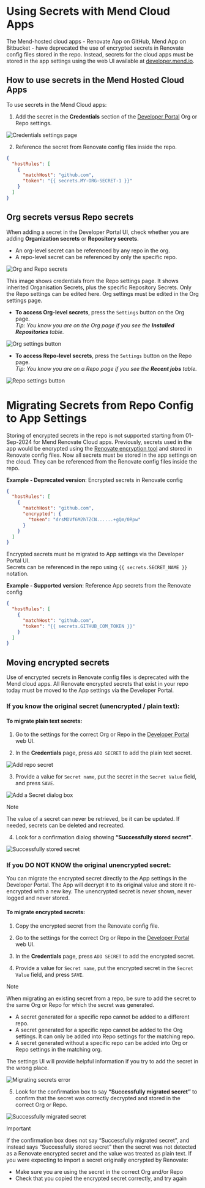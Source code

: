 # Using Secrets with Mend Cloud Apps

The Mend-hosted cloud apps - Renovate App on GitHub, Mend App on Bitbucket - have deprecated the use of encrypted secrets in Renovate config files stored in the repo.
Instead, secrets for the cloud apps must be stored in the app settings using the web UI available at [developer.mend.io](http://developer.mend.io).

## How to use secrets in the Mend Hosted Cloud Apps

To use secrets in the Mend Cloud apps:

1. Add the secret in the **Credentials** section of the [Developer Portal](http://developer.mend.io) Org or Repo settings.

![Credentials settings page](../assets/images/app-settings/app-credentials.png)

2. Reference the secret from Renovate config files inside the repo.

```json
{
  "hostRules": [
    {
      "matchHost": "github.com",
      "token": "{{ secrets.MY-ORG-SECRET-1 }}"
    }
  ]
}
```

## Org secrets versus Repo secrets

When adding a secret in the Developer Portal UI, check whether you are adding **Organization secrets** or **Repository secrets**.

- An org-level secret can be referenced by any repo in the org.
- A repo-level secret can be referenced by only the specific repo.

![Org and Repo secrets](../assets/images/app-settings/org-and-repo-secrets.png)

This image shows credentials from the Repo settings page. It shows inherited Organisation Secrets, plus the specific Repository Secrets.
Only the Repo settings can be edited here. Org settings must be edited in the Org settings page.

- **To access Org-level secrets**, press the `Settings` button on the Org page.<br/>
  _Tip: You know you are on the Org page if you see the **Installed Repositories** table._

![Org settings button](../assets/images/app-settings/org-settings-button.png)

- **To access Repo-level secrets**, press the `Settings` button on the Repo page.<br/>
  _Tip: You know you are on a Repo page if you see the **Recent jobs** table._

![Repo settings button](../assets/images/app-settings/repo-settings-button.png)

# Migrating Secrets from Repo Config to App Settings

Storing of encrypted secrets in the repo is not supported starting from 01-Sep-2024 for Mend Renovate Cloud apps.
Previously, secrets used in the app would be encrypted using the [Renovate encryption tool](https://app.renovatebot.com/encrypt) and stored in Renovate config files.
Now all secrets must be stored in the app settings on the cloud.
They can be referenced from the Renovate config files inside the repo.

**Example - Deprecated version**: Encrypted secrets in Renovate config

```json
{
  "hostRules": [
    {
      "matchHost": "github.com",
      "encrypted": {
        "token": "drsMDVf6M2hTZCN......+gQm/0Rpw"
      }
    }
  ]
}
```

Encrypted secrets must be migrated to App settings via the Developer Portal UI.<br/>
Secrets can be referenced in the repo using `{{ secrets.SECRET_NAME }}` notation.

**Example - Supported version**: Reference App secrets from the Renovate config

```json
{
  "hostRules": [
    {
      "matchHost": "github.com",
      "token": "{{ secrets.GITHUB_COM_TOKEN }}"
    }
  ]
}
```

## Moving encrypted secrets

Use of encrypted secrets in Renovate config files is deprecated with the Mend cloud apps. All Renovate encrypted secrets that exist in your repo today must be moved to the App settings via the Developer Portal.

### If you know the original secret (unencrypted / plain text):

#### To migrate plain text secrets:

1. Go to the settings for the correct Org or Repo in the [Developer Portal](http://developer.mend.io) web UI.

2. In the **Credentials** page, press `ADD SECRET` to add the plain text secret.

![Add repo secret](../assets/images/app-settings/add-repo-secret.png)

3. Provide a value for `Secret name`, put the secret in the `Secret Value` field, and press `SAVE`.

![Add a Secret dialog box](../assets/images/app-settings/add-a-secret.png)

> [!NOTE]
>
> The value of a secret can never be retrieved, be it can be updated. If needed, secrets can be deleted and recreated.

4. Look for a confirmation dialog showing **“Successfully stored secret”**.

![Successfully stored secret](../assets/images/app-settings/stored-secret-plaintext.png)

### If you DO NOT KNOW the original unencrypted secret:

You can migrate the encrypted secret directly to the App settings in the Developer Portal.
The App will decrypt it to its original value and store it re-encrypted with a new key.
The unencrypted secret is never shown, never logged and never stored.

#### To migrate encrypted secrets:

1. Copy the encrypted secret from the Renovate config file.

2. Go to the settings for the correct Org or Repo in the [Developer Portal](http://developer.mend.io) web UI.

3. In the **Credentials** page, press `ADD SECRET` to add the encrypted secret.

4. Provide a value for `Secret name`, put the encrypted secret in the `Secret Value` field, and press `SAVE`.

> [!NOTE]
>
> When migrating an existing secret from a repo, be sure to add the secret to the same Org or Repo for which the secret was generated.
>
> - A secret generated for a specific repo cannot be added to a different repo.
> - A secret generated for a specific repo cannot be added to the Org settings. It can only be added into Repo settings for the matching repo.
> - A secret generated without a specific repo can be added into Org or Repo settings in the matching org.

The settings UI will provide helpful information if you try to add the secret in the wrong place.

![Migrating secrets error](../assets/images/app-settings/encrypted-secrets-error.png)

5. Look for the confirmation box to say **“Successfully migrated secret”** to confirm that the secret was correctly decrypted and stored in the correct Org or Repo.

![Successfully migrated secret](../assets/images/app-settings/stored-secret-encrypted.png)

> [!IMPORTANT]
>
> If the confirmation box does not say “Successfully migrated secret”, and instead says “Successfully stored secret” then the secret was not detected as a Renovate encrypted secret and the value was treated as plain text.
> If you were expecting to import a secret originally encrypted by Renovate:
>
> - Make sure you are using the secret in the correct Org and/or Repo
> - Check that you copied the encrypted secret correctly, and try again
